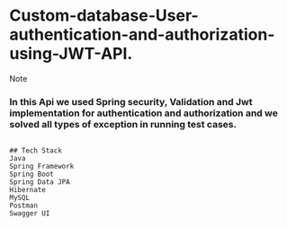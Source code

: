 # Custom-database-User-authentication-and-authorization-using-JWT-API. 

> [!NOTE]
> ### In this Api we used Spring security, Validation and Jwt implementation for authentication and authorization and we solved all types of exception in running test cases.
```

## Tech Stack
Java
Spring Framework
Spring Boot
Spring Data JPA
Hibernate
MySQL
Postman
Swagger UI
